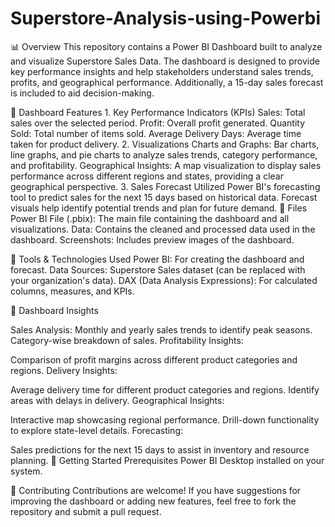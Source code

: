 # Superstore-Analysis-using-Powerbi

📊 Overview
This repository contains a Power BI Dashboard built to analyze and visualize Superstore Sales Data.
The dashboard is designed to provide key performance insights and help stakeholders understand sales trends,
profits, and geographical performance. Additionally, a 15-day sales forecast is included to aid decision-making.

📁 Dashboard Features
    1. Key Performance Indicators (KPIs)
        Sales: Total sales over the selected period.
        Profit: Overall profit generated.
        Quantity Sold: Total number of items sold.
        Average Delivery Days: Average time taken for product delivery.
    2. Visualizations
        Charts and Graphs:
        Bar charts, line graphs, and pie charts to analyze sales trends, category performance, and profitability.
        Geographical Insights:
        A map visualization to display sales performance across different regions and states, providing a clear geographical perspective.
    3. Sales Forecast
        Utilized Power BI's forecasting tool to predict sales for the next 15 days based on historical data.
        Forecast visuals help identify potential trends and plan for future demand.
📁 Files 
    Power BI File (.pbix): The main file containing the dashboard and all visualizations.
    Data: Contains the cleaned and processed data used in the dashboard.
    Screenshots: Includes preview images of the dashboard.
    
🔧 Tools & Technologies Used
    Power BI: For creating the dashboard and forecast.
    Data Sources: Superstore Sales dataset (can be replaced with your organization's data).
    DAX (Data Analysis Expressions): For calculated columns, measures, and KPIs.
    
🌟 Dashboard Insights

Sales Analysis:
Monthly and yearly sales trends to identify peak seasons.
Category-wise breakdown of sales.
Profitability Insights:

Comparison of profit margins across different product categories and regions.
Delivery Insights:

Average delivery time for different product categories and regions.
Identify areas with delays in delivery.
Geographical Insights:

Interactive map showcasing regional performance.
Drill-down functionality to explore state-level details.
Forecasting:

Sales predictions for the next 15 days to assist in inventory and resource planning.
🚀 Getting Started
Prerequisites
Power BI Desktop installed on your system.

🤝 Contributing
Contributions are welcome!
If you have suggestions for improving the dashboard or adding new features, feel free to fork the repository and submit a pull request.

